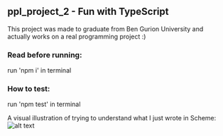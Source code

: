 ## ppl_project_2 -  Fun with TypeScript
This project was made to graduate from Ben Gurion University and   
actually works on a real programming project :)   


### Read before running:  
run 'npm i' in terminal  

### How to test:
run 'npm test' in terminal

A visual illustration of trying to understand what I just wrote in Scheme:  
![alt text](https://media.giphy.com/media/ji6zzUZwNIuLS/giphy.gif)  
